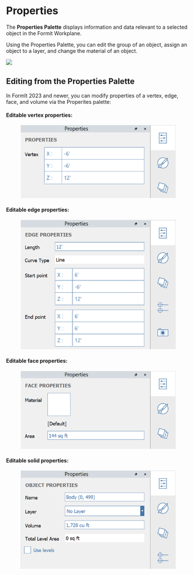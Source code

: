 # Properties

The **Properties Palette** displays information and data relevant to a selected object in the Formit Workplane.

Using the Properties Palette, you can edit the group of an object, assign an object to a layer, and change the material of an object.

![](../.gitbook/assets/properties\_palette.png)

## Editing from the Properties Palette

In FormIt 2023 and newer, you can modify properties of a vertex, edge, face, and volume via the Properites palette:

#### Editable vertex properties:

<figure><img src="../.gitbook/assets/EditVertex.png" alt=""><figcaption></figcaption></figure>

#### Editable edge properties:

<figure><img src="../.gitbook/assets/EditEdge.png" alt=""><figcaption></figcaption></figure>

#### Editable face properties:

<figure><img src="../.gitbook/assets/EditFace (1).png" alt=""><figcaption></figcaption></figure>

#### Editable solid properties:

<figure><img src="../.gitbook/assets/image (13).png" alt=""><figcaption></figcaption></figure>
